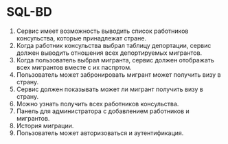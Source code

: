 # SQL-BD

1. Cервис имеет возможность выводить список работников консульства, которые принадлежат стране.
2. Когда работник консульства выбрал таблицу депортации, сервис должен выводить отношения всех депортируемых мигрантов.
3. Когда пользователь выбрал мигранта, сервис должен отображать всех мигрантов вместе с их паспртом.
4. Пользователь может забронировать мигрант может получить визу в страну.
5. Сервис должен показывать может ли мигрант получить визу в страну.
6. Можно узнать получить всех работников консульства.
7. Панель для администратора с добавлением работников и мигрантов.
8. История миграции.
9. Пользователь может авторизоваться и аутентификация.
